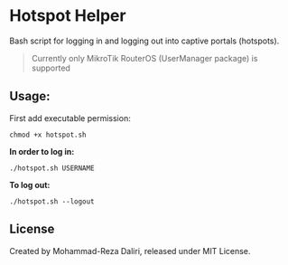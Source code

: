 # Hotspot Helper

Bash script for logging in and logging out into captive portals (hotspots).

> Currently only MikroTik RouterOS (UserManager package) is supported

## Usage:
First add executable permission:

    chmod +x hotspot.sh

**In order to log in:**

    ./hotspot.sh USERNAME

**To log out:**

    ./hotspot.sh --logout

## License
Created by Mohammad-Reza Daliri, released under MIT License.